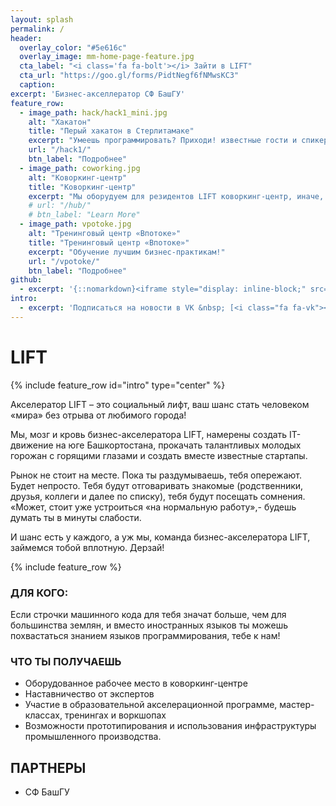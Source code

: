 ```yaml
---
layout: splash
permalink: /
header:
  overlay_color: "#5e616c"
  overlay_image: mm-home-page-feature.jpg
  cta_label: "<i class='fa fa-bolt'></i> Зайти в LIFT"
  cta_url: "https://goo.gl/forms/PidtNegf6fNMwsKC3"
  caption:
excerpt: 'Бизнес-акселлератор СФ БашГУ'
feature_row:
  - image_path: hack/hack1_mini.jpg
    alt: "Хакатон"
    title: "Перый хакатон в Стерлитамаке"
    excerpt: "Умеешь программировать? Приходи! известные гости и спикеры, нетворкинг, призы от партнеров и много интересного."
    url: "/hack1/"
    btn_label: "Подробнее"
  - image_path: coworking.jpg
    alt: "Коворкинг-центр"
    title: "Коворкинг-центр"
    excerpt: "Мы оборудуем для резидентов LIFT коворкинг-центр, иначе, коллективный офис, организованный по принципу открытого пространства."
    # url: "/hub/"
    # btn_label: "Learn More"
  - image_path: vpotoke.jpg
    alt: "Тренинговый центр «Впотоке»"
    title: "Тренинговый центр «Впотоке»"
    excerpt: "Обучение лучшим бизнес-практикам!"
    url: "/vpotoke/"
    btn_label: "Подробнее"
github:
  - excerpt: '{::nomarkdown}<iframe style="display: inline-block;" src="https://ghbtns.com/github-btn.html?user=mmistakes&repo=minimal-mistakes&type=star&count=true&size=large" frameborder="0" scrolling="0" width="160px" height="30px"></iframe> <iframe style="display: inline-block;" src="https://ghbtns.com/github-btn.html?user=mmistakes&repo=minimal-mistakes&type=fork&count=true&size=large" frameborder="0" scrolling="0" width="158px" height="30px"></iframe>{:/nomarkdown}'
intro:
  - excerpt: 'Подписаться на новости в VK &nbsp; [<i class="fa fa-vk"></i> @4liftnet](https://vk.com/4liftnet){: .btn .btn--vk}'
---
```


# LIFT

{% include feature_row id="intro" type="center" %}

Акселератор LIFT – это социальный лифт, ваш шанс стать человеком «мира» без отрыва от любимого города!

Мы, мозг и кровь бизнес-акселератора LIFT, намерены создать IT-движение на юге Башкортостана, прокачать талантливых молодых горожан с горящими глазами и создать вместе известные стартапы.

Рынок не стоит на месте. Пока ты раздумываешь, тебя опережают.
Будет непросто. Тебя будут отговаривать знакомые (родственники, друзья, коллеги и далее по списку), тебя будут посещать сомнения. «Может, стоит уже устроиться «на нормальную работу»,- будешь думать ты в минуты слабости.

И шанс есть у каждого, а уж мы, команда бизнес-акселератора LIFT, займемся тобой вплотную. Дерзай!


{% include feature_row %}

### ДЛЯ КОГО:

Eсли строчки машинного кода для тебя значат больше, чем для большинства землян, и вместо иностранных языков ты можешь похвастаться знанием языков программирования, тебе к нам!


### ЧТО ТЫ ПОЛУЧАЕШЬ
* Оборудованное рабочее место в коворкинг-центре
* Наставничество от экспертов
* Участие в образовательной акселерационной программе, мастер-классах, тренингах и воркшопах
* Возможности прототипирования и использования инфраструктуры промышленного производства.

## ПАРТНЕРЫ

 * СФ БашГУ
